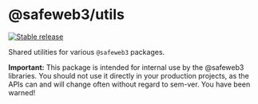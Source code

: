 # @safeweb3/utils

[![Stable release](https://img.shields.io/npm/v/@safeweb3/utils.svg)](https://npm.im/@safeweb3/utils)

Shared utilities for various `@safeweb3` packages.

**Important:** This package is intended for internal use by the @safeweb3
libraries. You should not use it directly in your production projects, as the
APIs can and will change often without regard to sem-ver. You have been warned!

